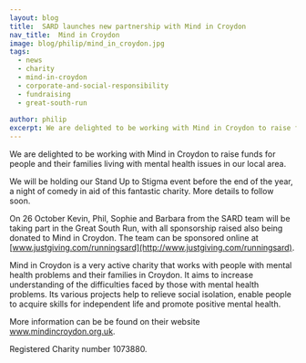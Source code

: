 ```yaml
---
layout: blog
title:  SARD launches new partnership with Mind in Croydon
nav_title:  Mind in Croydon
image: blog/philip/mind_in_croydon.jpg
tags:
  - news
  - charity
  - mind-in-croydon
  - corporate-and-social-responsibility
  - fundraising
  - great-south-run
  
author: philip
excerpt: We are delighted to be working with Mind in Croydon to raise funds for people and their families living with mental health issues in our local area. We will be holding our Stand Up to Stigma event before the end of the year, a night of comedy in aid of this fantastic charity. More details to follow soon.
---
```


We are delighted to be working with Mind in Croydon to raise funds for people and their families living with mental health issues in our local area.

We will be holding our Stand Up to Stigma event before the end of the year, a night of comedy in aid of this fantastic charity. More details to follow soon.

On 26 October Kevin, Phil, Sophie and Barbara from the SARD team will be taking part in the Great South Run, with all sponsorship raised also being donated to Mind in Croydon. The team can be sponsored online at [www.justgiving.com/runningsard](http://www.justgiving.com/runningsard).

Mind in Croydon is a very active charity that works with people with mental health problems and their families in Croydon. It aims to increase understanding of the difficulties faced by those with mental health problems. Its various projects help to relieve social isolation, enable people to acquire skills for independent life and promote positive mental health.

More information can be be found on their website www.mindincroydon.org.uk.

Registered Charity number 1073880.